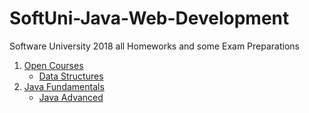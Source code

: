 # SoftUni-Java-Web-Development
Software University 2018 all Homeworks and some Exam Preparations

1. [Open Courses](https://github.com/mdamyanova/SoftUni-Java-Web-Development/tree/master/00.Open%20Courses)
   * [Data Structures](https://github.com/mdamyanova/SoftUni-Java-Web-Development/tree/master/00.Open%20Courses/Data%20Structures)
1. [Java Fundamentals](https://github.com/mdamyanova/SoftUni-Java-Web-Development/tree/master/01.Java%20Fundamentals)
   * [Java Advanced](https://github.com/mdamyanova/SoftUni-Java-Web-Development/tree/master/01.Java%20Fundamentals/01.Java%20Advanced)
